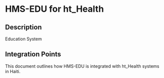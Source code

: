 # HMS-EDU for ht_Health

## Description

Education System

## Integration Points

This document outlines how HMS-EDU is integrated with ht_Health systems in Haiti.
